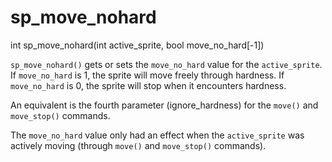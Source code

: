 # sp_move_nohard

<Prototype>int sp_move_nohard(int active_sprite, bool move_no_hard[-1])</Prototype>

`sp_move_nohard()` gets or sets the `move_no_hard` value for the `active_sprite`. If `move_no_hard` is 1, the sprite will move freely through hardness. If `move_no_hard` is 0, the sprite will stop when it encounters hardness.

An equivalent is the fourth parameter (ignore_hardness) for the `move()` and `move_stop()` commands.

<VersionInfo dink="< 1.08">

The `move_no_hard` value only had an effect when the `active_sprite` was actively moving (through `move()` and `move_stop()` commands).

</VersionInfo>
